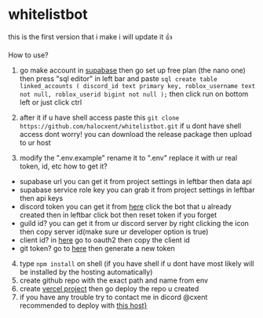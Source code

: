 # whitelistbot
this is the first version that i make i will update it 👍

How to use?
1. go make account in [supabase](https://supabase.com/)
then go set up free plan (the nano one) then press "sql editor" in left bar
and paste ```sql
create table linked_accounts (
  discord_id text primary key,
  roblox_username text not null,
  roblox_userid bigint not null
);```
then click run on bottom left or just click ctrl

3. after it if u have shell access paste this
```git clone https://github.com/halocxent/whitelistbot.git```
if u dont have shell access dont worry! you can download the release package then upload to ur host

4. modify the ".env.example" rename it to ".env"
replace it with ur real token, id, etc
how to get it?
- supabase url you can get it from project settings in leftbar then data api
- supabase service role key you can grab it from project settings in leftbar then api keys
- discord token you can get it from [here](https://discord.com/developers/applications) click the bot that u already created then in leftbar click bot then reset token if you forget
- guild id? you can get it from ur discord server by right clicking the icon then copy server id(make sure ur developer option is true)
- client id? in [here](https://discord.com/developers/applications) go to oauth2 then copy the client id
- git token? go to [here](https://github.com/settings/tokens) then generate a new token
4. type ```npm install``` on shell (if you have shell if u dont have most likely will be installed by the hosting automatically)
5. create github repo with the exact path and name from env
6. create [vercel project](https://vercel.com/new) then go deploy the repo u created
7. if you have any trouble try to contact me in dicord @cxent
  recommended to deploy with [this host}](https://bot-hosting.net/?aff=969877800746123284)
